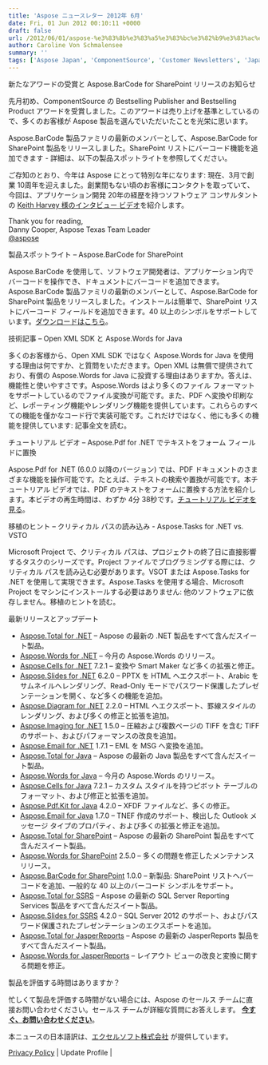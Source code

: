 ```yaml
---
title: 'Aspose ニュースレター 2012年 6月'
date: Fri, 01 Jun 2012 00:10:11 +0000
draft: false
url: /2012/06/01/aspose-%e3%83%8b%e3%83%a5%e3%83%bc%e3%82%b9%e3%83%ac%e3%82%bf%e3%83%bc-2012%e5%b9%b4-6%e6%9c%88/
author: Caroline Von Schmalensee
summary: ''
tags: ['Aspose Japan', 'ComponentSource', 'Customer Newsletters', 'Japanese', 'awards', 'newsletter', 'xlsoft']
---
```


新たなアワードの受賞と Aspose.BarCode for SharePoint リリースのお知らせ

先月初め、ComponentSource の Bestselling Publisher and Bestselling Product アワードを受賞しました。このアワードは売り上げを基準としているので、多くのお客様が Aspose 製品を選んでいただいたことを光栄に思います。

Aspose.BarCode 製品ファミリの最新のメンバーとして、Aspose.BarCode for SharePoint 製品をリリースしました。SharePoint リストにバーコード機能を追加できます - 詳細は、以下の製品スポットライトを参照してください。

ご存知のとおり、今年は Aspose にとって特別な年になります: 現在、3月で創業 10周年を迎えました。創業間もない頃のお客様にコンタクトを取っていて、今回は、アプリケーション開発 20年の経歴を持つソフトウェア コンサルタントの [Keith Harvey 様のインタビュー ビデオ][1]を紹介します。

Thank you for reading,  
Danny Cooper, Aspose Texas Team Leader  
[@aspose][2]

製品スポットライト – Aspose.BarCode for SharePoint

Aspose.BarCode を使用して、ソフトウェア開発者は、アプリケーション内でバーコードを操作でき、ドキュメントにバーコードを追加できます。Aspose.BarCode 製品ファミリの最新のメンバーとして、Aspose.BarCode for SharePoint 製品をリリースしました。インストールは簡単で、SharePoint リストにバーコード フィールドを追加できます。40 以上のシンボルをサポートしています。[ダウンロードはこちら][3]。

技術記事 – Open XML SDK と Aspose.Words for Java

多くのお客様から、Open XML SDK ではなく Aspose.Words for Java を使用する理由は何ですか、と質問をいただきます。Open XML は無償で提供されており、有償の Aspose.Words for Java に投資する理由はありますか。答えは、機能性と使いやすさです。Aspose.Words はより多くのファイル フォーマットをサポートしているのでファイル変換が可能です。また、PDF へ変換や印刷など、レポーティング機能やレンダリング機能を提供しています。これららのすべての機能を僅かなコード行で実装可能です。これだけではなく、他にも多くの機能を提供しています: 記事全文を読む。

チュートリアル ビデオ – Aspose.Pdf for .NET でテキストをフォーム フィールドに置換

Aspose.Pdf for .NET (6.0.0 以降のバージョン) では、PDF ドキュメントのさまざまな機能を操作可能です。たとえば、テキストの検索や置換が可能です。本チュートリアル ビデオでは、PDF のテキストをフォームに置換する方法を紹介します。本ビデオの再生時間は、わずか 4分 38秒です。[チュートリアル ビデオを見る][4]。

移植のヒント – クリティカル パスの読み込み - Aspose.Tasks for .NET vs. VSTO

Microsoft Project で、クリティカル パスは、プロジェクトの終了日に直接影響するタスクのシリーズです。Project ファイルでプログラミングする際には、クリティカル パスを読み込む必要があります。VSOT または Aspose.Tasks for .NET を使用して実現できます。Aspose.Tasks を使用する場合、Microsoft Project をマシンにインストールする必要はありません: 他のソフトウェアに依存しません。移植のヒントを読む。

最新リリースとアップデート

*   [Aspose.Total for .NET][5] – Aspose の最新の .NET 製品をすべて含んだスイート製品。
*   [Aspose.Words for .NET][6] – 今月の Aspose.Words のリリース。
*   [Aspose.Cells for .NET][7] 7.2.1 – 変換や Smart Maker など多くの拡張と修正。
*   [Aspose.Slides for .NET][8] 6.2.0 – PPTX を HTML へエクスポート、Arabic をサムネイルへレンダリング、Read-Only モードでパスワード保護したプレゼンテーションを開く、など多くの機能を追加。
*   [Aspose.Diagram for .NET][9] 2.2.0 – HTML へエクスポート、罫線スタイルのレンダリング、および多くの修正と拡張を追加。
*   [Aspose.Imaging for .NET][10] 1.5.0 – 圧縮および複数ページの TIFF を含む TIFF のサポート、およびパフォーマンスの改良を追加。
*   [Aspose.Email for .NET][11] 1.7.1 – EML を MSG へ変換を追加。
*   [Aspose.Total for Java][12] – Aspose の最新の Java 製品をすべて含んだスイート製品。
*   [Aspose.Words for Java][13] – 今月の Aspose.Words のリリース。
*   [Aspose.Cells for Java][14] 7.2.1 – カスタム スタイルを持つピボット テーブルのフォーマット、および修正と拡張を追加。
*   [Aspose.Pdf.Kit for Java][15] 4.2.0 – XFDF ファイルなど、多くの修正。
*   [Aspose.Email for Java][16] 1.7.0 – TNEF 作成のサポート、検出した Outlook メッセージ タイプのプロパティ、および多くの拡張と修正を追加。
*   [Aspose.Total for SharePoint][17] – Aspose の最新の SharePoint 製品をすべて含んだスイート製品。
*   [Aspose.Words for SharePoint][18] 2.5.0 – 多くの問題を修正したメンテナンス リリース。
*   [Aspose.BarCode for SharePoint][19] 1.0.0 – 新製品: SharePoint リストへバーコードを追加、一般的な 40 以上のバーコード シンボルをサポート。
*   [Aspose.Total for SSRS][20] – Aspose の最新の SQL Server Reporting Services 製品をすべて含んだスイート製品。
*   [Aspose.Slides for SSRS][21] 4.2.0 – SQL Server 2012 のサポート、およびパスワード保護されたプレゼンテーションのエクスポートを追加。
*   [Aspose.Total for JasperReports][22] – Aspose の最新の JasperReports 製品をすべて含んだスイート製品。
*   [Aspose.Words for JasperReports][23] – レイアウト ビューの改良と変換に関する問題を修正。

製品を評価する時間はありますか？

忙しくて製品を評価する時間がない場合には、Aspose のセールス チームに直接お問い合わせください。セールス チームが詳細な質問にお答えします。 [**今すぐ、お問い合わせください**][24]。

本ニュースの日本語訳は、[エクセルソフト株式会社][25] が提供しています。

[Privacy Policy][26] | Update Profile |




[1]: http://www.youtube.com/watch?v=wYpruX8qeP8&feature=relmfu
[2]: http://twitter.com/#!/aspose
[3]: http://bit.ly/JpdCLF
[4]: http://bit.ly/JxDJnu
[5]: http://bit.ly/JxU77u
[6]: http://bit.ly/h9OR3U
[7]: http://bit.ly/gVR6jM
[8]: http://bit.ly/fOUdIP
[9]: http://bit.ly/hAYlci
[10]: http://bit.ly/oRAc3g
[11]: http://bit.ly/vfINIq
[12]: http://bit.ly/gAt9lC
[13]: http://bit.ly/ie17Mx
[14]: http://bit.ly/n3uX0h
[15]: http://bit.ly/oRfZP9
[16]: http://bit.ly/n5t3WX
[17]: http://bit.ly/ifW5jD
[18]: http://bit.ly/oKb6Ea
[19]: http://bit.ly/JxYIqn
[20]: http://bit.ly/eFboB9
[21]: http://bit.ly/uk774D
[22]: http://bit.ly/i5G8S8
[23]: http://bit.ly/pRKk6p
[24]: http://bit.ly/iXHvCU
[25]: http://www.xlsoft.com/jp/products/aspose/index.html?asposenews
[26]: http://bit.ly/ixgNWu



